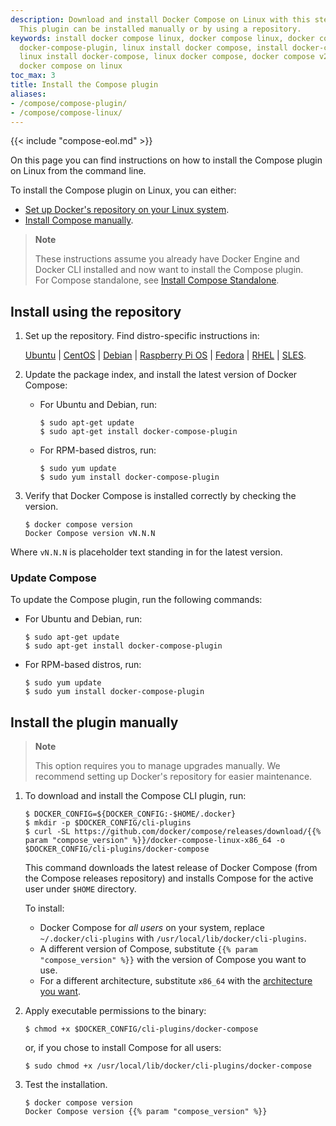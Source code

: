 ```yaml
---
description: Download and install Docker Compose on Linux with this step-by-step handbook.
  This plugin can be installed manually or by using a repository.
keywords: install docker compose linux, docker compose linux, docker compose plugin,
  docker-compose-plugin, linux install docker compose, install docker-compose linux,
  linux install docker-compose, linux docker compose, docker compose v2 linux, install
  docker compose on linux
toc_max: 3
title: Install the Compose plugin
aliases:
- /compose/compose-plugin/
- /compose/compose-linux/
---
```


{{< include "compose-eol.md" >}}

On this page you can find instructions on how to install the Compose plugin on Linux from the command line.

To install the Compose plugin on Linux, you can either:
- [Set up Docker's repository on your Linux system](#install-using-the-repository).
- [Install Compose manually](#install-the-plugin-manually).

> **Note**
>
> These instructions assume you already have Docker Engine and Docker CLI installed and now want to install the Compose plugin.  
For Compose standalone, see [Install Compose Standalone](standalone.md).

## Install using the repository

1. Set up the repository. Find distro-specific instructions in:

    [Ubuntu](../../engine/install/ubuntu.md/#install-using-the-repository) |
    [CentOS](../../engine/install/centos.md/#set-up-the-repository) |
    [Debian](../../engine/install/debian.md/#install-using-the-repository) |
    [Raspberry Pi OS](../../engine/install/raspberry-pi-os.md/#install-using-the-repository) |
    [Fedora](../../engine/install/fedora.md/#set-up-the-repository) |
    [RHEL](../../engine/install/rhel.md/#set-up-the-repository) |
    [SLES](../../engine/install/sles.md/#set-up-the-repository).

2. Update the package index, and install the latest version of Docker Compose:

    * For Ubuntu and Debian, run:

        ```console
        $ sudo apt-get update
        $ sudo apt-get install docker-compose-plugin
        ```
    * For RPM-based distros, run:

        ```console
        $ sudo yum update
        $ sudo yum install docker-compose-plugin
        ```

3.  Verify that Docker Compose is installed correctly by checking the version.

    ```console
    $ docker compose version
    Docker Compose version vN.N.N
    ```

   Where `vN.N.N` is placeholder text standing in for the latest version.

### Update Compose

To update the Compose plugin, run the following commands:

* For Ubuntu and Debian, run:

    ```console
    $ sudo apt-get update
    $ sudo apt-get install docker-compose-plugin
    ```
* For RPM-based distros, run:

    ```console
    $ sudo yum update
    $ sudo yum install docker-compose-plugin
    ```

## Install the plugin manually

> **Note**
>
> This option requires you to manage upgrades manually. We recommend setting up Docker's repository for easier maintenance.

1.  To download and install the Compose CLI plugin, run:

    ```console
    $ DOCKER_CONFIG=${DOCKER_CONFIG:-$HOME/.docker}
    $ mkdir -p $DOCKER_CONFIG/cli-plugins
    $ curl -SL https://github.com/docker/compose/releases/download/{{% param "compose_version" %}}/docker-compose-linux-x86_64 -o $DOCKER_CONFIG/cli-plugins/docker-compose
    ```

    This command downloads the latest release of Docker Compose (from the Compose releases repository) and installs Compose for the active user under `$HOME` directory.

    To install:
    * Docker Compose for _all users_ on your system, replace `~/.docker/cli-plugins` with `/usr/local/lib/docker/cli-plugins`.
    * A different version of Compose, substitute `{{% param "compose_version" %}}` with the version of Compose you want to use.
    - For a different architecture, substitute `x86_64` with the [architecture you want](https://github.com/docker/compose/releases).   


2. Apply executable permissions to the binary:

    ```console
    $ chmod +x $DOCKER_CONFIG/cli-plugins/docker-compose
    ```
    or, if you chose to install Compose for all users:

    ```console
    $ sudo chmod +x /usr/local/lib/docker/cli-plugins/docker-compose
    ```

3. Test the installation.

    ```console
    $ docker compose version
    Docker Compose version {{% param "compose_version" %}}
    ```
